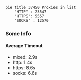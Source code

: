 
```mermaid
pie title 37450 Proxies in list
    "HTTP" : 23547
    "HTTPS": 5557
    "SOCKS" : 12570
```

### Some Info
#### Average Timeout

- mixed: 2.9s
- http: 1.4s
- https: 8.6s
- socks: 6.6s